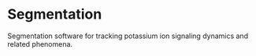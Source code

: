 # Segmentation
Segmentation software for tracking potassium ion signaling dynamics and related phenomena.
